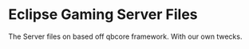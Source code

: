 # Eclipse Gaming Server Files

The Server files on based off qbcore framework. With our own twecks.
